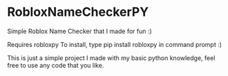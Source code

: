 # RobloxNameCheckerPY
Simple Roblox Name Checker that I made for fun :)

Requires robloxpy
To install, type pip install robloxpy in command prompt :)

This is just a simple project I made with my basic python knowledge, feel free to use any code that you like.
